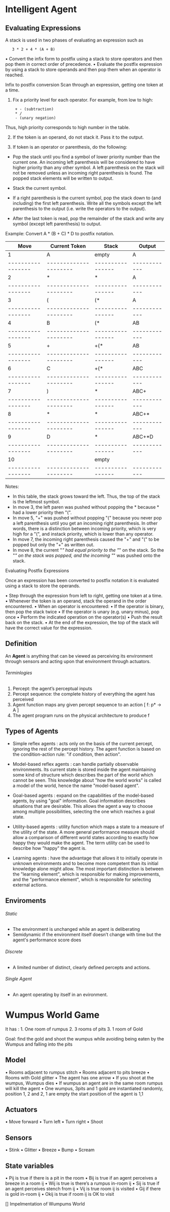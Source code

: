 # Intelligent Agent 


## Evaluating Expressions

A stack is used in two phases of evaluating an expression such as

       3 * 2 + 4 * (A + B)

• Convert the infix form to postfix using a stack to store operators and then pop them in correct order of precedence.
• Evaluate the postfix expression by using a stack to store operands and then pop them when an operator is reached.

Infix to postfix conversion
Scan through an expression, getting one token at a time.

1. Fix a priority level for each operator. For example, from low to high:

        + - (subtraction)
        * /
        - (unary negation)

Thus, high priority corresponds to high number in the table.

2. If the token is an operand, do not stack it. Pass it to the output.

3. If token is an operator or parenthesis, do the following:
 
 - Pop the stack until you find a symbol of lower priority number than the current one. An incoming left parenthesis will be considered to have higher priority than any other symbol. A left parenthesis on the stack will not be removed unless an incoming right parenthesis is found. The popped stack elements will be written to output.

- Stack the current symbol.

- If a right parenthesis is the current symbol, pop the stack down to (and including) the first left parenthesis. Write all the symbols except the left parenthesis to the output (i.e. write the operators to the output).

- After the last token is read, pop the remainder of the stack and write any symbol (except left parenthesis) to output.

Example: Convert A * (B + C) * D to postfix notation.

|Move               |  Current Token        |     Stack        |       Output  |            
| ----------------- | --------------------- | ---------------- |  ------------ |               
| 1                 |       A               |     empty        |       A       |    
| ----------------- | --------------------- | ---------------- |  ------------ |  
| 2                 |       *               |     *            |       A       |            
| ----------------- | --------------------- | ---------------- |  ------------ |  
| 3                 |       (               |     (*           |       A       | 
| ----------------- | --------------------- | ---------------- |  ------------ |  
| 4                 |       B               |     (*           |       AB      |
| ----------------- | --------------------- | ---------------- |  ------------ |  
| 5                 |       +               |     +(*          |       AB      | 
| ----------------- | --------------------- | ---------------- |  ------------ |  
| 6                 |       C               |    +(*           |      ABC      |  
| ----------------- | --------------------- | ---------------- |  ------------ |  
| 7                 |       )               |     *            |       ABC+    |
| ----------------- | --------------------- | ---------------- |  ------------ |  
| 8                 |       *               |     *            |       ABC+*   |
| ----------------- | --------------------- | ---------------- |  ------------ |  
| 9                 |       D               |     *            |      ABC+*D   |
| ----------------- | --------------------- | ---------------- |  ------------ |  
| 10                |                       |      empty       |               |
| ----------------- | --------------------- | ---------------- |  ------------ |  



Notes:

- In this table, the stack grows toward the left. Thus, the top of the stack is the leftmost symbol.
- In move 3, the left paren was pushed without popping the * because * had a lower priority then "(".
- In move 5, "+" was pushed without popping "(" because you never pop a left parenthesis until you get an incoming right parenthesis. In other words, there is a distinction between incoming priority, which is very high for a "(", and instack priority, which is lower than any operator.
- In move 7, the incoming right parenthesis caused the "+" and "(" to be popped but only the "+" as written out.
- In move 8, the current "*" had equal priority to the "*" on the stack. So the "*" on the stack was popped, and the incoming "*" was pushed onto the stack.
 

Evaluating Postfix Expressions

Once an expression has been converted to postfix notation it is evaluated using a stack to store the operands.
   
•  Step through the expression from left to right, getting one token at a time.
•  Whenever the token is an operand, stack the operand in the order encountered.
•  When an operator is encountered:
•  If the operator is binary, then pop the stack twice
•  If the operator is unary (e.g. unary minus), pop once
•  Perform the indicated operation on the operator(s)
•  Push the result back on the stack.
•  At the end of the expression, the top of the stack will have the correct value for the expression.



## Definition  

An **Agent** is anything that can be viewed as perceiving its environment through sensors and acting upon that environment through actuators.

###### Terminlogies 

1. Percept: the agent’s perceptual inputs
2. Percept sequence: the complete history of everything the agent has perceived
3. Agent function maps any given percept sequence to an action  [ f: p* -> A ]
4. The agent program runs on the physical architecture to produce f 


## Types of Agents 

* Simple reflex agents : acts only on the basis of the current percept, ignoring the rest of the percept history. The agent function is based on the condition-action rule: "if condition, then action". 

* Model-based reflex agents :  can handle partially observable environments. Its current state is stored inside the agent maintaining some kind of structure which describes the part of the world which cannot be seen. This knowledge about "how the world works" is called a model of the world, hence the name "model-based agent". 

* Goal-based agents : expand on the capabilities of the model-based agents, by using "goal" information. Goal information describes situations that are desirable. This allows the agent a way to choose among multiple possibilities, selecting the one which reaches a goal state.

* Utility-based agents : utility function which maps a state to a measure of the utility of the state. A more general performance measure should allow a comparison of different world states according to exactly how happy they would make the agent. The term utility can be used to describe how "happy" the agent is.

* Learning agents : have the advantage that allows it to initially operate in unknown environments and to become more competent than its initial knowledge alone might allow. The most important distinction is between the "learning element", which is responsible for making improvements, and the "performance element", which is responsible for selecting external actions.

## Enviroments 

###### Static
* The environment is unchanged while an agent is deliberating
* Semidynamic if the environment itself doesn’t change with time but the agent's performance score does

###### Discrete
* A limited number of distinct, clearly defined percepts and actions.

###### Single Agent
*  An agent operating by itself in an evironment.


# Wumpus World Game
 It has :
        1. One room of rumpus
        2. 3 rooms of pits
        3. 1 room of Gold

Goal: find the gold and shoot the wumpus while avoiding being eaten by the Wumpus and falling into the pits

## Model

• Rooms adjacent to rumpus stitch
• Rooms adjacent to pits breeze
• Rooms with Gold glitter
• The agent has one arrow
• If you shoot at the wumpus, Wumpus dies
• If wumpus an agent are in the same room rumpus will kill the agent
• One wumpus, 3pits and 1 gold are instantiated randomly, position 1, 2 and 2, 1 are empty the start position of the agent is 1,1

## Actuators

• Move forward
• Turn left
• Turn right
• Shoot

## Sensors
• Stink
• Glitter
• Breeze
• Bump
• Scream

## State variables

• Pij is true if there is a pit in the room
• Bij is true if an agent perceives a breeze in a room ij
• Wij is true is there’s a rumpus in-room ij
• Sij is true if an agent perceives stench from ij
• Vij is true room ij is visited
• Gij if there is gold in-room ij
• Okij is true if room ij is OK to visit

[] Impelmentation of Wumpums World 









